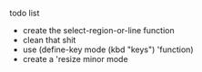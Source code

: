 todo list
- create the select-region-or-line function
- clean that shit
- use (define-key mode (kbd "keys") 'function)
- create a 'resize minor mode
